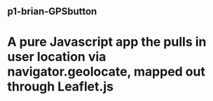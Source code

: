 ## p1-brian-GPSbutton
# A pure Javascript app the pulls in user location via navigator.geolocate, mapped out through Leaflet.js



